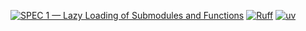 [![SPEC 1 — Lazy Loading of Submodules and Functions](https://img.shields.io/badge/SPEC-1-green?labelColor=%23004811&color=%235CA038)](https://scientific-python.org/specs/spec-0001/)
[![Ruff](https://img.shields.io/endpoint?url=https://raw.githubusercontent.com/astral-sh/ruff/main/assets/badge/v2.json)](https://github.com/astral-sh/ruff)
[![uv](https://img.shields.io/endpoint?url=https://raw.githubusercontent.com/astral-sh/uv/main/assets/badge/v0.json)](https://github.com/astral-sh/uv)